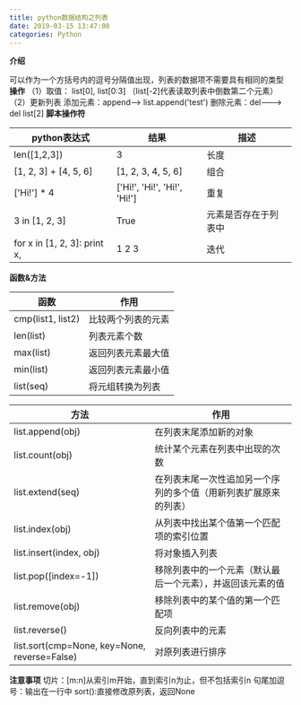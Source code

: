 ```yaml
---
title: python数据结构之列表
date: 2019-03-15 13:47:00
categories: Python
---
```

**介绍**

可以作为一个方括号内的逗号分隔值出现，列表的数据项不需要具有相同的类型
**操作**
（1）取值：
list[0], list[0:3] （list[-2]代表读取列表中倒数第二个元素）
（2）更新列表
添加元素：append--> list.append('test')
删除元素：del---> del list[2]
**脚本操作符**

| python表达式 | 结果 | 描述 
| --- | --- | --- |
| len([1,2,3]) | 3 | 长度 |
| [1, 2, 3] + [4, 5, 6] | [1, 2, 3, 4, 5, 6] | 组合 |
| ['Hi!'] * 4 | ['Hi!', 'Hi!', 'Hi!', 'Hi!'] | 重复 |
| 3 in [1, 2, 3] | 	True | 元素是否存在于列表中 |
| for x in [1, 2, 3]: print x, | 1 2 3 | 迭代 |
**函数&方法**

| 函数 | 作用 | 
| --- | --- |
| cmp(list1, list2) | 比较两个列表的元素 |
| len(list) | 列表元素个数 |
| max(list) | 返回列表元素最大值 |
| min(list) | 返回列表元素最小值 |
| list(seq) | 将元组转换为列表 |

| 方法 | 作用 | 
| --- | --- |
| list.append(obj) | 在列表末尾添加新的对象 |
| list.count(obj) | 统计某个元素在列表中出现的次数 |
| list.extend(seq) | 在列表末尾一次性追加另一个序列的多个值（用新列表扩展原来的列表） |
| list.index(obj) | 从列表中找出某个值第一个匹配项的索引位置 |
| list.insert(index, obj) | 将对象插入列表 |
| list.pop([index=-1]) | 移除列表中的一个元素（默认最后一个元素），并返回该元素的值 |
| list.remove(obj) | 移除列表中的某个值的第一个匹配项 |
| list.reverse() | 反向列表中的元素 |
| list.sort(cmp=None, key=None, reverse=False) | 对原列表进行排序 |
**注意事项**
切片：[m:n]从索引m开始，直到索引n为止，但不包括索引n
句尾加逗号：输出在一行中
sort():直接修改原列表，返回None
